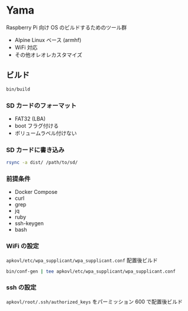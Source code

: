 # Yama

Raspberry Pi 向け OS のビルドするためのツール群

- Alpine Linux ベース (armhf)
- WiFi 対応
- その他オレオレカスタマイズ

## ビルド

```sh
bin/build
```

### SD カードのフォーマット

- FAT32 (LBA)
- boot フラグ付ける
- ボリュームラベル付けない

### SD カードに書き込み

```sh
rsync -a dist/ /path/to/sd/
```

### 前提条件

- Docker Compose
- curl
- grep
- jq
- ruby
- ssh-keygen
- bash

### WiFi の設定

`apkovl/etc/wpa_supplicant/wpa_supplicant.conf` 配置後ビルド

```sh
bin/conf-gen | tee apkovl/etc/wpa_supplicant/wpa_supplicant.conf
```

### ssh の設定

`apkovl/root/.ssh/authorized_keys` をパーミッション 600 で配置後ビルド
